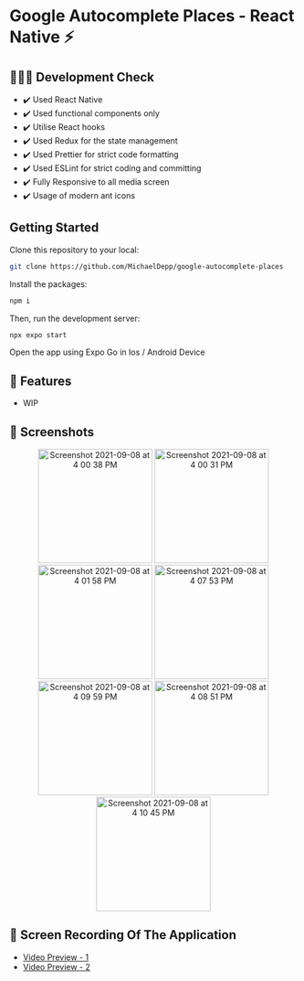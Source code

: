 # Google Autocomplete Places - React Native ⚡

## 🔋🙆‍♂️ Development Check

- ✔️ Used React Native
- ✔️ Used functional components only
- ✔️ Utilise React hooks
- ✔️ Used Redux for the state management
- ✔️ Used Prettier for strict code formatting
- ✔️ Used ESLint for strict coding and committing
- ✔️ Fully Responsive to all media screen
- ✔️ Usage of modern ant icons

## Getting Started

Clone this repository to your local:

```bash
git clone https://github.com/MichaelDepp/google-autocomplete-places
```

Install the packages:

```bash
npm i
```

Then, run the development server:

```bash
npx expo start
```

Open the app using Expo Go in Ios / Android Device

## 🔎 Features

- WIP

## 📸 Screenshots

<p align="center">
  <img width="200" alt="Screenshot 2021-09-08 at 4 00 38 PM" src="https://user-images.githubusercontent.com/11750694/132470839-744c7491-c834-4cd5-9b3c-4cf69d887c57.png">
  <img width="200" alt="Screenshot 2021-09-08 at 4 00 31 PM" src="https://user-images.githubusercontent.com/11750694/132470990-9a2bac71-80c1-420c-b3c5-f753d54c63ac.png">
<img width="200" alt="Screenshot 2021-09-08 at 4 01 58 PM" src="https://user-images.githubusercontent.com/11750694/132471029-3ca76104-02c6-4e88-bbe6-35b6530ca2b5.png">
<img width="200" alt="Screenshot 2021-09-08 at 4 07 53 PM" src="https://user-images.githubusercontent.com/11750694/132471236-793d3776-0859-4a8b-b001-9e5697efec97.png">
  <img width="200" alt="Screenshot 2021-09-08 at 4 09 59 PM" src="https://user-images.githubusercontent.com/11750694/132471529-1461c745-3331-4faa-836d-82fdba8c09e9.png">
<img width="200" alt="Screenshot 2021-09-08 at 4 08 51 PM" src="https://user-images.githubusercontent.com/11750694/132471420-2fdb5d84-0306-4431-a831-4a495619aa75.png">
  <img width="200" alt="Screenshot 2021-09-08 at 4 10 45 PM" src="https://user-images.githubusercontent.com/11750694/132471682-1e29b354-10fb-441c-8e48-9bf6b4e1fbce.png">

</p>

## 🎥 Screen Recording Of The Application

- [Video Preview - 1](https://drive.google.com/file/d/1y0IaYgAY7o7rI0hV0rdiSzW_0zjIG-4l/view?usp=sharing)
- [Video Preview - 2](https://drive.google.com/file/d/1ylUK3vHyai9SHH0KV_ueGNGFhKRePZO_/view?usp=sharing)
